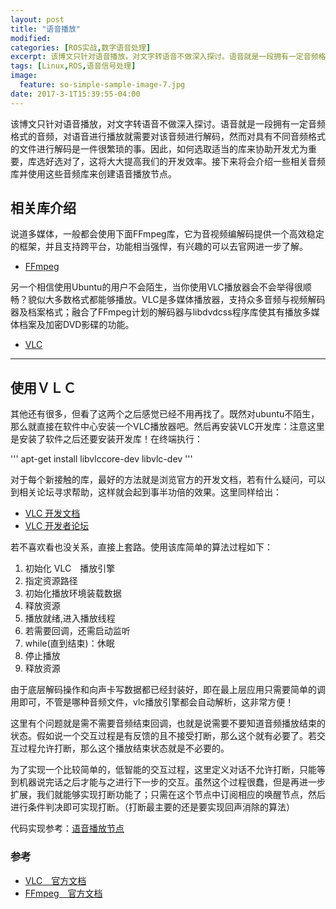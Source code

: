 ```yaml
---
layout: post
title: "语音播放"
modified:
categories: [ROS实战,数字语音处理]
excerpt: 该博文只针对语音播放，对文字转语音不做深入探讨。语音就是一段拥有一定音频格式的音频，对语音进行播放就需要对该音频进行解码，然而对具有不同音频格式的文件进行解码是一件很繁琐的事。因此，如何选取适当的库来协助开发尤为重要，库选好选对了，这将大大提高我们的开发效率。接下来将会介绍一些相关音频库并使用这些音频库来创建语音播放节点。
tags: [Linux,ROS,语音信号处理]
image: 
  feature: so-simple-sample-image-7.jpg
date: 2017-3-1T15:39:55-04:00
---
```


该博文只针对语音播放，对文字转语音不做深入探讨。语音就是一段拥有一定音频格式的音频，对语音进行播放就需要对该音频进行解码，然而对具有不同音频格式的文件进行解码是一件很繁琐的事。因此，如何选取适当的库来协助开发尤为重要，库选好选对了，这将大大提高我们的开发效率。接下来将会介绍一些相关音频库并使用这些音频库来创建语音播放节点。

## 相关库介绍

说道多媒体，一般都会使用下面FFmpeg库，它为音视频编解码提供一个高效稳定的框架，并且支持跨平台，功能相当强悍，有兴趣的可以去官网进一步了解。

- [FFmpeg](https://ffmpeg.org/about.html)

另一个相信使用Ubuntu的用户不会陌生，当你使用VLC播放器会不会举得很顺畅？貌似大多数格式都能够播放。VLC是多媒体播放器，支持众多音频与视频解码器及档案格式；融合了FFmpeg计划的解码器与libdvdcss程序库使其有播放多媒体档案及加密DVD影碟的功能。

- [VLC](http://www.videolan.org/vlc/libvlc.html)

---
## 使用ＶＬＣ

其他还有很多，但看了这两个之后感觉已经不用再找了。既然对ubuntu不陌生，那么就直接在软件中心安装一个VLC播放器吧。然后再安装VLC开发库：注意这里是安装了软件之后还要安装开发库！在终端执行：

'''
apt-get install libvlccore-dev libvlc-dev
'''
 
 对于每个新接触的库，最好的方法就是浏览官方的开发文档，若有什么疑问，可以到相关论坛寻求帮助，这样就会起到事半功倍的效果。这里同样给出：
 
 - [VLC 开发文档](https://wiki.videolan.org/Documentation:Documentation)
 - [VLC 开发者论坛](https://forum.videolan.org/viewforum.php?f=31&sid=c43280139fbe04f16a317db26db99d9c)
 
 若不喜欢看也没关系，直接上套路。使用该库简单的算法过程如下：
 
 >
 1. 初始化 VLC　播放引擎
 2. 指定资源路径
 3. 初始化播放环境装载数据
 4. 释放资源
 5. 播放就绪,进入播放线程
 6. 若需要回调，还需启动监听
 7.  while(直到结束)：休眠
 8. 停止播放
 9. 释放资源
 
 由于底层解码操作和向声卡写数据都已经封装好，即在最上层应用只需要简单的调用即可，不管是哪种音频文件，vlc播放引擎都会自动解析，这非常方便！
 
 这里有个问题就是需不需要音频结束回调，也就是说需要不要知道音频播放结束的状态。假如说一个交互过程是有反馈的且不接受打断，那么这个就有必要了。若交互过程允许打断，那么这个播放结束状态就是不必要的。
 
 为了实现一个比较简单的，低智能的交互过程，这里定义对话不允许打断，只能等到机器说完话之后才能与之进行下一步的交互。虽然这个过程很蠢，但是再进一步扩展，我们就能够实现打断功能了；只需在这个节点中订阅相应的唤醒节点，然后进行条件判决即可实现打断。（打断最主要的还是要实现回声消除的算法）
 
代码实现参考：[语音播放节点](https://github.com/hntea/speech-system-zh/blob/master/src/audio_play/src/audio_play.cpp)

### 参考

- [VLC　官方文档](https://wiki.videolan.org/Hacker_Guide/Core/#Introduction_to_libVLCcore)
- [FFmpeg　官方文档](https://ffmpeg.org/documentation.html) 
